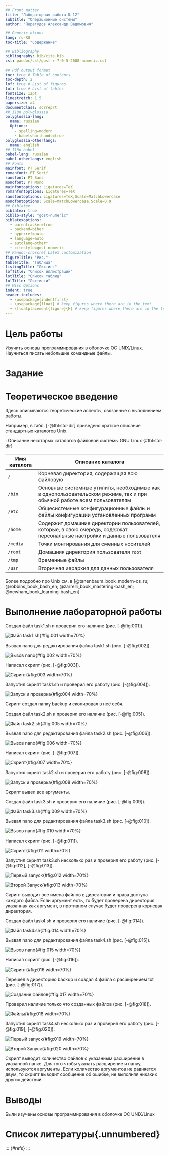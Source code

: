 ```yaml
---
## Front matter
title: "Лабораторная работа № 12"
subtitle: "Операционные системы"
author: "Перегудов Александр Вадимович"

## Generic otions
lang: ru-RU
toc-title: "Содержание"

## Bibliography
bibliography: bib/cite.bib
csl: pandoc/csl/gost-r-7-0-5-2008-numeric.csl

## Pdf output format
toc: true # Table of contents
toc-depth: 2
lof: true # List of figures
lot: true # List of tables
fontsize: 12pt
linestretch: 1.5
papersize: a4
documentclass: scrreprt
## I18n polyglossia
polyglossia-lang:
  name: russian
  Options:
	- spelling=modern
	- babelshorthands=true
polyglossia-otherlangs:
  name: english
## I18n babel
babel-lang: russian
babel-otherlangs: english
## Fonts
mainfont: PT Serif
romanfont: PT Serif
sansfont: PT Sans
monofont: PT Mono
mainfontoptions: Ligatures=TeX
romanfontoptions: Ligatures=TeX
sansfontoptions: Ligatures=TeX,Scale=MatchLowercase
monofontoptions: Scale=MatchLowercase,Scale=0.9
## Biblatex
biblatex: true
biblio-style: "gost-numeric"
biblatexoptions:
  - parentracker=true
  - backend=biber
  - hyperref=auto
  - language=auto
  - autolang=other*
  - citestyle=gost-numeric
## Pandoc-crossref LaTeX customization
figureTitle: "Рис."
tableTitle: "Таблица"
listingTitle: "Листинг"
lofTitle: "Список иллюстраций"
lotTitle: "Список таблиц"
lolTitle: "Листинги"
## Misc Options
indent: true
header-includes:
  - \usepackage{indentfirst}
  - \usepackage{float} # keep figures where there are in the text
  - \floatplacement{figure}{H} # keep figures where there are in the text
---
```



# Цель работы

Изучить основы программирования в оболочке ОС UNIX/Linux. Научиться писать
небольшие командные файлы.

# Задание

# Теоретическое введение

Здесь описываются теоретические аспекты, связанные с выполнением работы.

Например, в табл. [-@tbl:std-dir] приведено краткое описание стандартных каталогов Unix.

: Описание некоторых каталогов файловой системы GNU Linux {#tbl:std-dir}

| Имя каталога | Описание каталога                                                                                                          |
|--------------|----------------------------------------------------------------------------------------------------------------------------|
| `/`          | Корневая директория, содержащая всю файловую                                                                               |
| `/bin `      | Основные системные утилиты, необходимые как в однопользовательском режиме, так и при обычной работе всем пользователям     |
| `/etc`       | Общесистемные конфигурационные файлы и файлы конфигурации установленных программ                                           |
| `/home`      | Содержит домашние директории пользователей, которые, в свою очередь, содержат персональные настройки и данные пользователя |
| `/media`     | Точки монтирования для сменных носителей                                                                                   |
| `/root`      | Домашняя директория пользователя  `root`                                                                                   |
| `/tmp`       | Временные файлы                                                                                                            |
| `/usr`       | Вторичная иерархия для данных пользователя                                                                                 |

Более подробно про Unix см. в [@tanenbaum_book_modern-os_ru; @robbins_book_bash_en; @zarrelli_book_mastering-bash_en; @newham_book_learning-bash_en].

# Выполнение лабораторной работы

Создал файл task1.sh и проверил его наличие (рис. [-@fig:001]).

![Файл task1.sh](image/1.PNG){#fig:001 width=70%}

Вызвал nano для редактирования файла task1.sh (рис. [-@fig:002]).

![Вызов nano](image/2.PNG){#fig:002 width=70%}

Написал скрипт (рис. [-@fig:003]).

![Скрипт](image/3.PNG){#fig:003 width=70%}

Запустил скрипт task1.sh и проверил его работу (рис. [-@fig:004]).

![Запуск и проверка](image/4.PNG){#fig:004 width=70%}

Скрипт создал папку backup и скопировал в неё себя.

Создал файл task2.sh и проверил его наличие (рис. [-@fig:005]).

![Файл task2.sh](image/5.PNG){#fig:005 width=70%}

Вызвал nano для редактирования файла task2.sh (рис. [-@fig:006]).

![Вызов nano](image/6.PNG){#fig:006 width=70%}

Написал скрипт (рис. [-@fig:007]).

![Скрипт](image/7.PNG){#fig:007 width=70%}

Запустил скрипт task2.sh и проверил его работу (рис. [-@fig:008]).

![Запуск и проверка](image/8.PNG){#fig:008 width=70%}

Скрипт вывел все аргументы.

Создал файл task3.sh и проверил его наличие (рис. [-@fig:009]).

![Файл task3.sh](image/9.PNG){#fig:009 width=70%}

Вызвал nano для редактирования файла task3.sh (рис. [-@fig:010]).

![Вызов nano](image/10.PNG){#fig:010 width=70%}

Написал скрипт (рис. [-@fig:011]).

![Скрипт](image/11.PNG){#fig:011 width=70%}

Запустил скрипт task3.sh несколько раз и проверил его работу (рис. [-@fig:012], [-@fig:013]).

![Первый запуск](image/12.PNG){#fig:012 width=70%}

![Второй Запуск](image/13.PNG){#fig:013 width=70%}

Скрипт выводит все имена файлов в директории и права доступа каждого файла. Если аргумент есть, то будет проверена директория указанная как аргумент, в противном случае будет проверена корневая директория.

Создал файл task4.sh и проверил его наличие (рис. [-@fig:014]).

![Файл task4.sh](image/14.PNG){#fig:014 width=70%}

Вызвал nano для редактирования файла task4.sh (рис. [-@fig:015]).

![Вызов nano](image/15.PNG){#fig:015 width=70%}

Написал скрипт (рис. [-@fig:016]).

![Скрипт](image/16.PNG){#fig:016 width=70%}

Перешёл в директорию backup и создал 4 файла с расширением txt (рис. [-@fig:017]).

![Создание файлов](image/17.PNG){#fig:017 width=70%}

Проверил наличие только что созданных файлов (рис. [-@fig:018]).

![Файлы](image/18.PNG){#fig:018 width=70%}

Запустил скрипт task4.sh несколько раз и проверил его работу (рис. [-@fig:019], [-@fig:020]).

![Первый запуск](image/19.PNG){#fig:019 width=70%}

![Второй Запуск](image/20.PNG){#fig:020 width=70%}

Скрипт выводит количество файлов с указанным расширение в указанной папке. Для того чтобы указать расширение и папку, используются аргументы. Если количество аргументов не равняется двум, то скрипт выводит сообщение об ошибке, не выполняя никаких других действий.

# Выводы

Были изучены основы программирования в оболочке ОС UNIX/Linux

# Список литературы{.unnumbered}

::: {#refs}
:::
